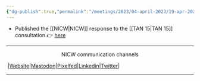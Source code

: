 ```yaml
---
{"dg-publish":true,"permalink":"/meetings/2023/04-april-2023/19-apr-2023/"}
---
```


- Published the [[NICW\|NICW]] response to the [[TAN 15\|TAN 15]] consultation 👉 [here](https://nationalinfrastructurecommission.wales/2023/04/19/response-to-tan-15-consultation/)

***
<p style="text-align: center;">NICW communication channels</p>

󠁧 |[Website](https://nationalinfrastructurecommission.wales)|[Mastodon](https://toot.wales/@NICW)|[Pixelfed](https://pix.toot.wales/NICW)|[Linkedin](https://www.linkedin.com/company/26268509/)|[Twitter](https://twitter.com/InfraCommCymru)|
***
